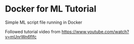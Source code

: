 # Docker for ML Tutorial
 
Simple ML script file running in Docker
 
Followed tutorial video from https://www.youtube.com/watch?v=mUnrWn6flfc

